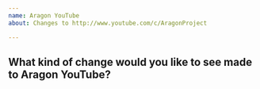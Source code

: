 ```yaml
---
name: Aragon YouTube
about: Changes to http://www.youtube.com/c/AragonProject

---
```


## What kind of change would you like to see made to Aragon YouTube?
